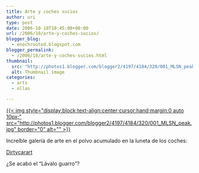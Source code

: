 ```yaml
---
title: Arte y coches sucios
author: uri
type: post
date: 2006-10-18T10:45:00+00:00
url: /2006/10/arte-y-coches-sucios/
blogger_blog:
  - enochrooted.blogspot.com
blogger_permalink:
  - /2006/10/arte-y-coches-sucios.html
thumbnail:
  src: "http://photos1.blogger.com/blogger2/4197/4184/320/001_MLSN_peak.jpg"
  alt: Thumbnail image
categories:
  - arts
  - ollas

---
```

[{{< img style="display:block;text-align:center;cursor:hand;margin:0 auto 10px;" src="http://photos1.blogger.com/blogger2/4197/4184/320/001_MLSN_peak.jpg" border="0" alt="" >}}][1]

Increíble galería de arte en el polvo acumulado en la luneta de los coches:

[Dirtycarart][2]

¿Se acabó el &#8220;Lávalo guarro&#8221;?

 [1]: http://photos1.blogger.com/blogger2/4197/4184/1600/001_MLSN_peak.jpg
 [2]: http://www.dirtycarart.com/gallery/index.htm